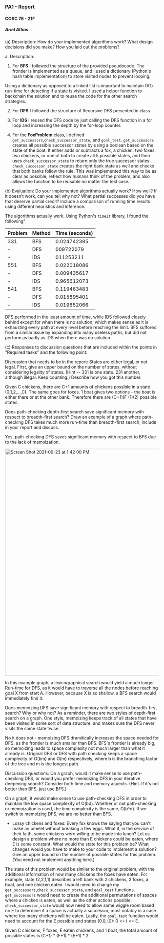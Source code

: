 ### PA1 - Report
#### COSC 76 - 21F
##### Ariel Attias


(a) Description: How do your implemented algorithms work? What design decisions did you make? How you laid out the problems?

a. Description: 
  1. For **BFS** I followed the structure of the provided pseudocode. The frontier is implemented as a queue, and I used a dictionary (Python's hash table implementation) to store visited nodes to prevent looping. 
  
  Using a dictionary as opposed to a linked list is important to maintain O(1) run-time for detecting if a state is visited. I used a helper function to backchain the solution and to reuse the code for the other search strategies.

  2. For **DFS** I followed the structure of Recursive DFS presented in class.

  3. For **IDS** I reused the DFS code by just calling the DFS function in a for loop and increasing the depth by the for-loop counter.

  4. For the **FoxProblem** class, I defined `get_successors`,`check_successor_state`, and `goal_test`. `get_successors` creates all possible successor states by using a boolean based on the state of the boat. It either adds or subtracts a fox, a chicken, two foxes, two chickens, or one of both to create all 5 possible states, and then uses `check_successor_state` to return only the true successor states. `check_successor_state` creates the right bank state as well and checks that both banks follow the rule. This was implemented this way to be as clear as possible, reflect how humans think of the problem, and also allows the function to be reusable no matter the test case.

(b) Evaluation: Do your implemented algorithms actually work? How well? If it doesn’t work, can you tell why not? What partial successes did you have that deserve partial credit? Include a comparison of running time results using different heuristics and inference.

The algorithms actually work. Using Python's `timeit` library, I found the following"

| Problem      | Method     |Time (seconds)|
| ----------- | ----------- | ----------- |
| 331         | BFS         | 0.024742385 |
| -         | DFS         | 009722079   |
| -         | IDS         | 011253211   |
| 551         | BFS         | 0.022018086 |
| -         | DFS         | 0.009435617 |
| -         | IDS         | 0.965612073 |
| 541         | BFS         | 0.119463483 |
| -         | DFS         | 0.015895401 |
| -         | IDS         | 0.019852066 |

DFS performed in the least amount of time, while IDS followed closely behind except for when there is no solution, which makes sense as it is exhausting every path at every level before reaching the limit. BFS suffored from a similar issue by expanding into many useless paths, but did not perform as badly as IDS when there was no solution.

(c) Responses to discussion questions that are included within the points in "Required tasks" and the following point:

Discussion that needs to be in the report: States are either legal, or not legal.  First, give an upper bound on the number of states, without considering legality of states.  (Hint -- 331 is one state.  231 another, although illegal.  Keep counting.) Describe how you got this number.

Given  C chickens, there are C+1 amounts of chickens possible in a state (0,1,2,...,C). The same goes for foxes. 1 boat gives two options - the boat is either there or at the other bank. Therefore there are (C+1)(F+1)(2) possible states.

Does path-checking depth-first search save significant memory with respect to breadth-first search?  Draw an example of a graph where path-checking DFS takes much more run-time than breadth-first search; include in your report and discuss.

Yes, path-checking DFS saves significant memory with respect to BFS due to the lack of memoization.

<img width="744" alt="Screen Shot 2021-09-23 at 1 42 00 PM" src="https://user-images.githubusercontent.com/72452765/134557195-9c87bd10-8270-4fab-ba3a-0c3c6461e003.png">

In this example graph, a lexicographical search would yield a much longer Run-time for DFS, as it would have to traverse all the nodes before reaching goal X from start A. However, because X is so shallow, a BFS search would immediately find it.

Does memoizing DFS save significant memory with respect to breadth-first search?  Why or why not? As a reminder, there are two styles of depth-first search on a graph.  One style, memoizing keeps track of all states that have been visited in some sort of data structure, and makes sure the DFS never visits the same state twice. 

No it does not - memoizing DFS dramitically increases the space needed for DFS, as the frontier is much smaller than BFS. BFS's frontier is already big, so memoizing leads to space complexity not much larger than what it already is. Original DFS or DFS with path checking keeps a space complecity of O(bm) and O(m) respectively, where b is the branching factor of the tree and m is the longest path.

Discussion questions:  On a graph, would it make sense to use path-checking DFS, or would you prefer memoizing DFS in your iterative deepening search?  Consider both time and memory aspects.  (Hint.  If it's not better than BFS, just use BFS.)

On a graph, it would make sense to use path-checking DFS in order to maintain the low space complexity of O(bd). Whether or not path-checking or memoization is used, the time complexity is the same, O(b^d). If we switch to memoizing DFS, we are no better than BFS.

- Lossy chickens and foxes: Every fox knows the saying that you can't make an omelet without breaking a few eggs.  What if, in the service of their faith, some chickens were willing to be made into lunch?  Let us design a problem where no more than E chickens could be eaten, where E is some constant.  What would the state for this problem be?  What changes would you have to make to your code to implement a solution?  Give an upper bound on the number of possible states for this problem.  (You need not implement anything here.)

The state of this problem would be similar to the original problem, with the additional information of how many chickens the foxes have eaten. For example, state (2,2,1,1) describes a left bank with 2 chickens, 2 foxes, a boat, and one chicken eaten. I would need to change my `get_successors`,`check_successor_state`, and `goal_test` functions. `get_successors` would need to create the additional permutations of spaces where a chicken is eaten, as well as the other actions possible. `check_successor_state` would now need to allow some wiggle room based on E to determine if a space is actually a successor, most notably in a case where too many chickens will be eaten. Lastly, the `goal_test` function would need to account for the E possible end states (0,0,i,0): 0 <= i <= E.

Given C chickens, F foxes, E eaten chickens, and 1 boat, the total amount of possible states is (C+1) * (F+1) * (E+1) * 2.
